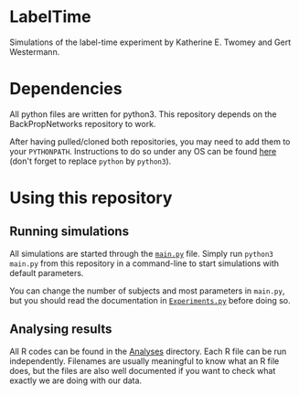 # LabelTime
Simulations of the label-time experiment by Katherine E. Twomey and Gert Westermann.

# Dependencies
All python files are written for python3.
This repository depends on the BackPropNetworks repository to work.

After having pulled/cloned both repositories, you may need to add them to your `PYTHONPATH`. Instructions to do so under any OS can be found [here](https://stackoverflow.com/a/12311321/8232125) (don't forget to replace `python` by `python3`).

# Using this repository
## Running simulations
All simulations are started through the [`main.py`](./main.py) file. Simply run `python3 main.py` from this repository in a command-line to start simulations with default parameters.

You can change the number of subjects and most parameters in `main.py`, but you should read the documentation in [`Experiments.py`](./Experiments.py) before doing so.

## Analysing results
All R codes can be found in the [Analyses](./Analyses/) directory. Each R file can be run independently. Filenames are usually meaningful to know what an R file does, but the files are also well documented if you want to check what exactly we are doing with our data.
